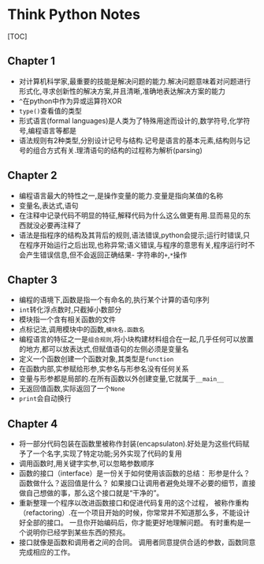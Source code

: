 # Think Python Notes

[TOC]

## Chapter 1

- 对计算机科学家,最重要的技能是解决问题的能力.解决问题意味着对问题进行形式化,寻求创新性的解决方案,并且清晰,准确地表达解决方案的能力
- `^`在python中作为异或运算符XOR
- `type()`查看值的类型
- 形式语言(formal languages)是人类为了特殊用途而设计的,数学符号,化学符号,编程语言等都是
- 语法规则有2种类型,分别设计记号与结构.记号是语言的基本元素,结构则与记号的组合方式有关.理清语句的结构的过程称为解析(parsing)

## Chapter 2

- 编程语言最大的特性之一,是操作变量的能力.变量是指向某值的名称
- 变量名,表达式,语句
- 在注释中记录代码不明显的特征,解释代码为什么这么做更有用.显而易见的东西就没必要再注释了
- 语法是指程序的结构及其背后的规则,语法错误,python会提示;运行时错误,只在程序开始运行之后出现,也称异常;语义错误,与程序的意思有关,程序运行时不会产生错误信息,但不会返回正确结果- 字符串的`+`,`*`操作
 
## Chapter 3

- 编程的语境下,函数是指一个有命名的,执行某个计算的语句序列
- `int`转化浮点数时,只截掉小数部分
- 模块指一个含有相关函数的文件
- 点标记法,调用模块中的函数,`模块名.函数名`
- 编程语言的特征之一是`组合规则`,将小块构建材料组合在一起,几乎任何可以放置的地方,都可以放表达式,但赋值语句的左侧必须是变量名
- 定义一个函数创建一个函数对象,其类型是`function`
- 在函数内部,实参赋给形参,实参名与形参名没有任何关系
- 变量与形参都是局部的.在所有函数以外创建变量,它就属于`__main__`
- 无返回值函数,实际返回了一个`None`
- `print`会自动换行

## Chapter 4

- 将一部分代码包装在函数里被称作封装(encapsulaton).好处是为这些代码赋予了一个名字,实现了特定功能;另外实现了代码的复用
- 调用函数时,用关键字实参,可以忽略参数顺序
- 函数的接口（interface）是一份关于如何使用该函数的总结： 形参是什么？函数做什么？返回值是什么？ 如果接口让调用者避免处理不必要的细节，直接做自己想做的事，那么这个接口就是“干净的”。
- 重新整理一个程序以改进函数接口和促进代码复用的这个过程， 被称作重构（refactoring）.在一个项目开始的时候，你常常并不知道那么多，不能设计好全部的接口。 一旦你开始编码后，你才能更好地理解问题。 有时重构是一个说明你已经学到某些东西的预兆。
- 接口就像是函数和调用者之间的合同。 调用者同意提供合适的参数，函数同意完成相应的工作。
